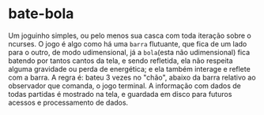 # bate-bola
Um joguinho simples, ou pelo menos sua casca com toda iteração sobre o ncurses. O jogo é algo como há uma `barra` flutuante, que fica de um lado para o outro, de modo udimensional, já a `bola`(esta não udimensional) fica batendo por tantos cantos da tela, e sendo refletida, ela não respeita alguma gravidade ou perda de energética; e ela também interage e reflete com a barra. A regra é: bateu 3 vezes no "chão", abaixo da barra relativo ao observador que comanda, o jogo terminal. A informação com dados de todas partidas é mostrado na tela, e guardada em disco para futuros acessos e processamento de dados.
